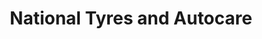 ---
title: "National Tyres and Autocare"
url: /folkestone/national-tyres-and-autocare/
shop: car repair
---
